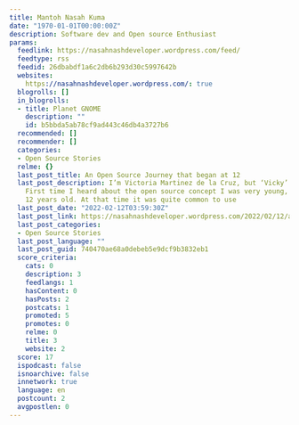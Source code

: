 ```yaml
---
title: Mantoh Nasah Kuma
date: "1970-01-01T00:00:00Z"
description: Software dev and Open source Enthusiast
params:
  feedlink: https://nasahnashdeveloper.wordpress.com/feed/
  feedtype: rss
  feedid: 26dbabdf1a6c2db6b293d30c5997642b
  websites:
    https://nasahnashdeveloper.wordpress.com/: true
  blogrolls: []
  in_blogrolls:
  - title: Planet GNOME
    description: ""
    id: b5bbda5ab78cf9ad443c46db4a3727b6
  recommended: []
  recommender: []
  categories:
  - Open Source Stories
  relme: {}
  last_post_title: An Open Source Journey that began at 12
  last_post_description: I’m Victoria Martinez de la Cruz, but ‘Vicky’ is also fine.
    First time I heard about the open source concept I was very young, I will say,
    12 years old. At that time it was quite common to use
  last_post_date: "2022-02-12T03:59:30Z"
  last_post_link: https://nasahnashdeveloper.wordpress.com/2022/02/12/an-open-source-journey-that-began-at-12/
  last_post_categories:
  - Open Source Stories
  last_post_language: ""
  last_post_guid: 740470ae68a0debeb5e9dcf9b3832eb1
  score_criteria:
    cats: 0
    description: 3
    feedlangs: 1
    hasContent: 0
    hasPosts: 2
    postcats: 1
    promoted: 5
    promotes: 0
    relme: 0
    title: 3
    website: 2
  score: 17
  ispodcast: false
  isnoarchive: false
  innetwork: true
  language: en
  postcount: 2
  avgpostlen: 0
---
```

